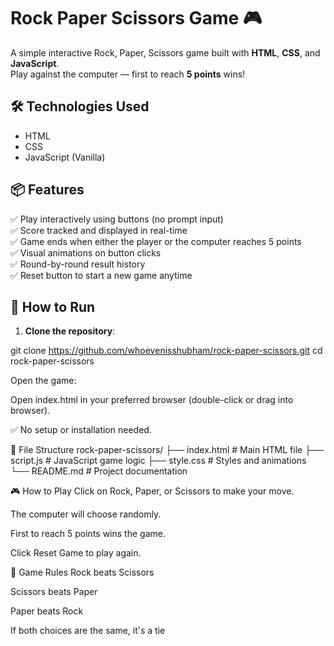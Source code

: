# Rock Paper Scissors Game 🎮

A simple interactive Rock, Paper, Scissors game built with **HTML**, **CSS**, and **JavaScript**.  
Play against the computer — first to reach **5 points** wins!

## 🛠️ Technologies Used

- HTML
- CSS
- JavaScript (Vanilla)

## 📦 Features

✅ Play interactively using buttons (no prompt input)  
✅ Score tracked and displayed in real-time  
✅ Game ends when either the player or the computer reaches 5 points  
✅ Visual animations on button clicks  
✅ Round-by-round result history  
✅ Reset button to start a new game anytime  

## 🚀 How to Run

1. **Clone the repository**:

git clone https://github.com/whoevenisshubham/rock-paper-scissors.git
cd rock-paper-scissors

Open the game:

Open index.html in your preferred browser (double-click or drag into browser).

✅ No setup or installation needed.

📁 File Structure
rock-paper-scissors/
├── index.html      # Main HTML file
├── script.js       # JavaScript game logic
├── style.css       # Styles and animations
└── README.md       # Project documentation

🎮 How to Play
Click on Rock, Paper, or Scissors to make your move.

The computer will choose randomly.

First to reach 5 points wins the game.

Click Reset Game to play again.

🎯 Game Rules
Rock beats Scissors

Scissors beats Paper

Paper beats Rock

If both choices are the same, it's a tie